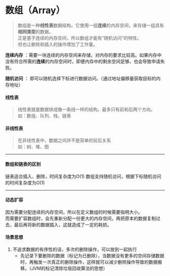 # 数组（Array）
> 数组是一种**线性表**数据结构。它使用一组**连续**的内存空间，来存储一组具有**相同类型**的数据。<br>
正是基于连续的内存空间，所以数组才能有“随机访问”的特性。<br>但也让删除和插入的操作增加了工作量。

**连续内存** ：需要一块连续的内存空间来存储，对内存的要求比较高。如果内存中没有符合所需的**连续**的内存空间时，即便内存中的剩余空间足够，也会导致申请失败。

**随机访问** ： 即可以随机选择下标进行数据访问。（通过地址偏移量获取目标的内存地址）

#### 线性表
> 线性表就是数据排成像一条线一样的结构，最多只有前和后两个方向。<br>
如：数组、队列、栈、链表

#### 非线性表
> 在非线性表中，数据之间并不是简单的前后关系<br>
如：树、堆、图

---

#### 数组和链表的区别
链表适合插入、删除，时间复杂度为O(1)
数组支持随机访问，根据下标随机访问的时间复杂度为O(1)

--- 
#### 动态扩容
因为需要分配连续的内存空间，所以在定义数组的时候需要指明大小。<br>
而需要扩容数组时，会先重新分配一份更大的内存空间，再把原本的数据复制过去，最后再将新的数据插入，这就造成了一定的耗损。


 #### 场景思想
 1. 不追求数据的有序性的话，多次的删除操作，可以放到一起执行
    - 先记录下要删除的数据（标记为已删除），当数据没有更多的空间存储数据时，再触发一次真正的删除操作，这样就可以减少删除操作导致的数据搬移。（JVM的标记清除垃圾回收算法的思想）
 